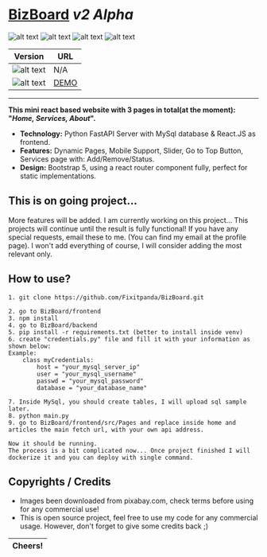 # [BizBoard](https://github.com/Fixitpanda/biz-ad-board) *v2 Alpha*

![alt text](https://img.shields.io/badge/Code:-orange) ![alt text](https://img.shields.io/badge/Python-3.10+-blue) ![alt text](https://img.shields.io/badge/React-18.2.0+-blue) ![alt text](https://img.shields.io/badge/Bootstrap-5.2+-blue)

| Version                                                  | URL                               |
| -------------------------------------------------------- | --------------------------------- |
| ![alt text](https://img.shields.io/badge/Demo-v1.0-orange) | N/A                               |
| ![alt text](https://img.shields.io/badge/Demo-v2.0-orange) | [DEMO](https://bizboard.gdemo.tk) |

---

**This mini react based website with 3 pages in total(at the moment): "*Home,  Services, About*".**

* **Technology:** Python FastAPI Server with MySql database & React.JS as frontend.
* **Features:** Dynamic Pages, Mobile Support, Slider, Go to Top Button, Services page with: Add/Remove/Status.
* **Design:** Bootstrap 5, using a react router component fully, perfect for static implementations.

## This is on going project...

More features will be added. I am currently working on this project...
This projects will continue until the result is fully functional!
If you have any special requests, email these to me. (You can find my email at the profile page).
I won't add everything of course, I will consider adding the most relevant only.

## How to use?

```
1. git clone https://github.com/Fixitpanda/BizBoard.git

2. go to BizBoard/frontend
3. npm install
4. go to BizBoard/backend
5. pip install -r requirements.txt (better to install inside venv)
6. create "credentials.py" file and fill it with your information as shown below:
Example:
    class myCredentials:
        host = "your_mysql_server_ip"
        user = "your_mysql_username"
        passwd = "your_mysql_password"
        database = "your_database_name"

7. Inside MySql, you should create tables, I will upload sql sample later.
8. python main.py
9. go to BizBoard/frontend/src/Pages and replace inside home and articles the main fetch url, with your own api address.

Now it should be running. 
The process is a bit complicated now... Once project finished I will dockerize it and you can deploy with single command.
```

## Copyrights / Credits

* Images been downloaded from pixabay.com, check terms before using for any commercial use!
* This is open source project, feel free to use my code for any commercial usage. However, don't forget to give some credits back ;)

| Cheers! |
| ------- |
